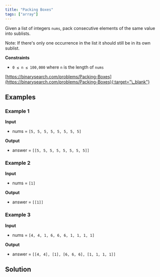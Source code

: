 ```yaml
---
title: "Packing Boxes"
tags: ["array"]
---
```


Given a list of integers `nums`, pack consecutive elements of the same value into sublists.

Note: If there's only one occurrence in the list it should still be in its own sublist.

**Constraints**

- `0 ≤ n ≤ 100,000` where `n` is the length of `nums`

[https://binarysearch.com/problems/Packing-Boxes](https://binarysearch.com/problems/Packing-Boxes){:target="\_blank"}

## Examples

### Example 1

**Input**

- nums = `[5, 5, 5, 5, 5, 5, 5, 5]`

**Output**

- answer = `[[5, 5, 5, 5, 5, 5, 5, 5]]`

### Example 2

**Input**

- nums = `[1]`

**Output**

- answer = `[[1]]`

### Example 3

**Input**

- nums = `[4, 4, 1, 6, 6, 6, 1, 1, 1, 1]`

**Output**

- answer = `[[4, 4], [1], [6, 6, 6], [1, 1, 1, 1]]`

## Solution

<script src="https://gist.github.com/yaeba/16da7be5123724fcf6eccc25581cef5a.js?file=Packing-Boxes.cpp"></script>
<script src="https://gist.github.com/yaeba/16da7be5123724fcf6eccc25581cef5a.js?file=Packing-Boxes.py"></script>
